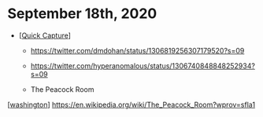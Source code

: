 # September 18th, 2020
- [[Quick Capture]]
    - https://twitter.com/dmdohan/status/1306819256307179520?s=09


    - https://twitter.com/hyperanomalous/status/1306740848848252934?s=09


    - The Peacock Room

[[washington]] https://en.wikipedia.org/wiki/The_Peacock_Room?wprov=sfla1



[//begin]: # "Autogenerated link references for markdown compatibility"
[Quick Capture]: ../quick-capture "Quick Capture"
[washington]: ../washington "Washington"
[//end]: # "Autogenerated link references"